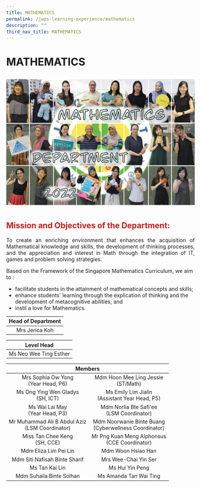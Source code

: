 ```yaml
---
title: MATHEMATICS
permalink: /jwps-learning-experience/mathematics
description: ""
third_nav_title: MATHEMATICS
---
```

# MATHEMATICS

![](/images/JWPS%20LEARNING%20EXPERIENCE/MATHEMATICS/IMG_1609.png)

## <span style = "color: #c81b1b"> <b>Mission and Objectives of the Department:</b> </span>


<p style="text-align: justify;">To create an enriching environment that enhances the acquisition of Mathematical knowledge and skills, the development of thinking processes, and the appreciation and interest in Math through the integration of IT, games and problem solving strategies. </p>

  

Based on the Framework of the Singapore Mathematics Curriculum, we aim to :

*   facilitate students in the attainment of mathematical concepts and skills;
*   enhance students' learning through the explication of thinking and the development of metacognitive abilities; and
*   instil a love for Mathematics.

| Head of Department |
|:------------------:|
|   Mrs Jerica Koh   |

|       Level Head       |
|:----------------------:|
| Ms Neo Wee Ting Esther |

<table>
<thead>
  <tr>
    <th colspan="2" style="text-align: center;">Members</th>
  </tr>
</thead>
<tbody>
  <tr>
    <td style="text-align: center;">Mrs Sophia Ow Yong<br>(Year Head, P6)</td>
    <td style="text-align: center;">Mdm Hoon Mee Ling Jessie<br>(ST/Math)</td>
  </tr>
  <tr>
    <td style="text-align: center;"> Ms Ong Ying Wen Gladys<br>(SH, ICT)</td>
    <td style="text-align: center;"> Ms Emily Lim Jialin<br>(Assistant Year Head, P5)</td>
  </tr>
  <tr>
    <td style="text-align: center;"> Ms Wai Lai May<br>(Year Head, P3)</td>
    <td style="text-align: center;">Mdm Norlia Bte Safi'ee<br>(LSM Coordinator) </td>
  </tr>
  <tr>
    <td style="text-align: center;">Mr Muhammad Ali B Abdul Aziz<br>(LSM Coordinator)</td>
    <td style="text-align: center;">Mdm Noorwanie Binte Buang<br>(Cyberwellness Coordinator)</td>
  </tr>
  <tr>
    <td style="text-align: center;">Miss Tan Chee Keng<br>(SH, CCE)<br></td>
    <td style="text-align: center;">Mr Png Kuan Meng Alphonsus<br>(CCE Coordinator)<br></td>
  </tr>
  <tr>
    <td style="text-align: center;">Mdm Eliza Lim Pei Lin</td>
    <td style="text-align: center;">Mdm Woon Hsiao Han</td>
  </tr>
  <tr>
    <td style="text-align: center;">Mdm Siti Nafisah Binte Sharif</td>
    <td style="text-align: center;">Mrs Wee-Chai Yin Ser<br></td>
  </tr>
  <tr>
    <td style="text-align: center;"> Ms Tan Kai Lin</td>
    <td style="text-align: center;">Ms Hui Yin Peng </td>
  </tr>
  <tr>
    <td style="text-align: center;">Mdm Suhaila Binte Solhan </td>
    <td style="text-align: center;">Ms Amanda Tan Wai Ting </td>
  </tr>
</tbody>
</table>